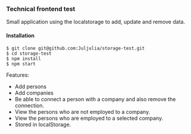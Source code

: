 ### Technical frontend test

Small application using the localstorage to add, update and remove data. 

#### Installation
```
$ git clone git@github.com:Juljulia/storage-test.git
$ cd storage-test
$ npm install
$ npm start
```

Features: 
- Add persons
- Add companies
- Be able to connect a person with a company and also remove the connection. 
- View the persons who are not employed to a company.
- View the persons who are employed to a selected company.
- Stored in localStorage. 
